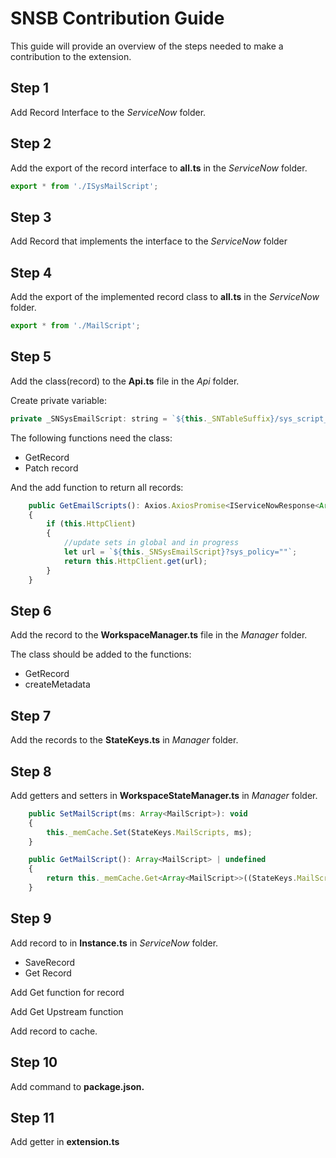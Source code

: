 # SNSB Contribution Guide
This guide will provide an overview of the steps needed to make a contribution to the extension.

## Step 1
Add Record Interface to the *ServiceNow* folder.

## Step 2
Add the export of the record interface to **all.ts** in the *ServiceNow* folder.

```javascript
export * from './ISysMailScript';
```

## Step 3
Add Record that implements the interface to the *ServiceNow* folder

## Step 4
Add the export of the implemented record class to **all.ts** in the *ServiceNow* folder.

```javascript
export * from './MailScript';
```

## Step 5
Add the class(record) to the **Api.ts** file in the *Api* folder.

Create private variable: 

```javascript
private _SNSysEmailScript: string = `${this._SNTableSuffix}/sys_script_email`;
```

The following functions need the class: 

- GetRecord
- Patch record

And the add function to return all records:

```javascript
    public GetEmailScripts(): Axios.AxiosPromise<IServiceNowResponse<Array<ISysMailScript>>> | undefined
    {
        if (this.HttpClient)
        {
            //update sets in global and in progress
            let url = `${this._SNSysEmailScript}?sys_policy=""`;
            return this.HttpClient.get(url);
        }
    }
```
## Step 6

Add the record to the **WorkspaceManager.ts** file in the *Manager* folder.

The class should be added to the functions: 

- GetRecord
- createMetadata

## Step 7
Add the records to the **StateKeys.ts** in *Manager* folder.
## Step 8
Add getters and setters in **WorkspaceStateManager.ts** in *Manager* folder.

```javascript
    public SetMailScript(ms: Array<MailScript>): void
    {
        this._memCache.Set(StateKeys.MailScripts, ms);
    }

    public GetMailScript(): Array<MailScript> | undefined
    {
        return this._memCache.Get<Array<MailScript>>((StateKeys.MailScripts));
    }
```
## Step 9
Add record to in **Instance.ts** in *ServiceNow* folder.
-	SaveRecord 
-	Get Record

Add Get function for record 

Add Get Upstream function

Add record to cache.

## Step 10
Add command to **package.json.**

## Step 11
Add getter in **extension.ts**